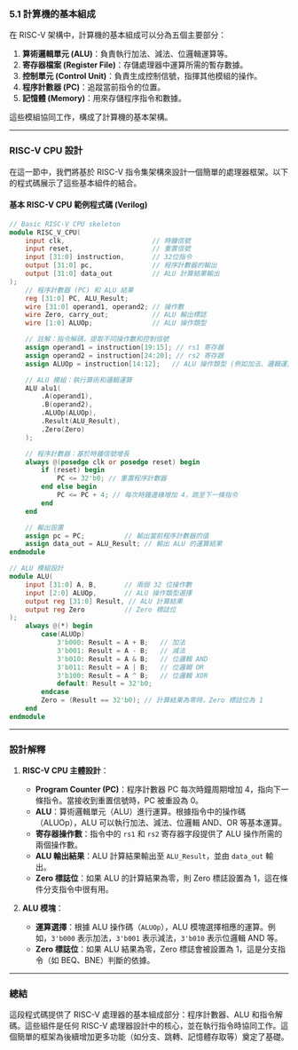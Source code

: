 ### **5.1 計算機的基本組成**

在 RISC-V 架構中，計算機的基本組成可以分為五個主要部分：
1. **算術邏輯單元 (ALU)**：負責執行加法、減法、位邏輯運算等。
2. **寄存器檔案 (Register File)**：存儲處理器中運算所需的暫存數據。
3. **控制單元 (Control Unit)**：負責生成控制信號，指揮其他模組的操作。
4. **程序計數器 (PC)**：追蹤當前指令的位置。
5. **記憶體 (Memory)**：用來存儲程序指令和數據。

這些模組協同工作，構成了計算機的基本架構。

---

### **RISC-V CPU 設計**

在這一節中，我們將基於 RISC-V 指令集架構來設計一個簡單的處理器框架。以下的程式碼展示了這些基本組件的結合。

#### **基本 RISC-V CPU 範例程式碼 (Verilog)**

```verilog
// Basic RISC-V CPU skeleton
module RISC_V_CPU(
    input clk,                      // 時鐘信號
    input reset,                    // 重置信號
    input [31:0] instruction,       // 32位指令
    output [31:0] pc,               // 程序計數器的輸出
    output [31:0] data_out          // ALU 計算結果輸出
);
    // 程序計數器 (PC) 和 ALU 結果
    reg [31:0] PC, ALU_Result;
    wire [31:0] operand1, operand2; // 操作數
    wire Zero, carry_out;           // ALU 輸出標誌
    wire [1:0] ALUOp;               // ALU 操作類型

    // 註解：指令解碼，提取不同操作數和控制信號
    assign operand1 = instruction[19:15]; // rs1 寄存器
    assign operand2 = instruction[24:20]; // rs2 寄存器
    assign ALUOp = instruction[14:12];   // ALU 操作類型 (例如加法、邏輯運算等)

    // ALU 模組：執行算術和邏輯運算
    ALU alu1(
        .A(operand1), 
        .B(operand2), 
        .ALUOp(ALUOp), 
        .Result(ALU_Result), 
        .Zero(Zero)
    );

    // 程序計數器：基於時鐘信號增長
    always @(posedge clk or posedge reset) begin
        if (reset) begin
            PC <= 32'b0; // 重置程序計數器
        end else begin
            PC <= PC + 4; // 每次時鐘邊緣增加 4，跳至下一條指令
        end
    end

    // 輸出設置
    assign pc = PC;          // 輸出當前程序計數器的值
    assign data_out = ALU_Result; // 輸出 ALU 的運算結果
endmodule

// ALU 模組設計
module ALU(
    input [31:0] A, B,       // 兩個 32 位操作數
    input [2:0] ALUOp,       // ALU 操作類型選擇
    output reg [31:0] Result, // ALU 計算結果
    output reg Zero          // Zero 標誌位
);
    always @(*) begin
        case(ALUOp)
            3'b000: Result = A + B;   // 加法
            3'b001: Result = A - B;   // 減法
            3'b010: Result = A & B;   // 位邏輯 AND
            3'b011: Result = A | B;   // 位邏輯 OR
            3'b100: Result = A ^ B;   // 位邏輯 XOR
            default: Result = 32'b0;
        endcase
        Zero = (Result == 32'b0); // 計算結果為零時，Zero 標誌位為 1
    end
endmodule
```

---

### **設計解釋**

1. **RISC-V CPU 主體設計**：
   - **Program Counter (PC)**：程序計數器 PC 每次時鐘周期增加 4，指向下一條指令。當接收到重置信號時，PC 被重設為 0。
   - **ALU**：算術邏輯單元（ALU）進行運算。根據指令中的操作碼（ALUOp），ALU 可以執行加法、減法、位邏輯 AND、OR 等基本運算。
   - **寄存器操作數**：指令中的 `rs1` 和 `rs2` 寄存器字段提供了 ALU 操作所需的兩個操作數。
   - **ALU 輸出結果**：ALU 計算結果輸出至 `ALU_Result`，並由 `data_out` 輸出。
   - **Zero 標誌位**：如果 ALU 的計算結果為零，則 Zero 標誌設置為 1，這在條件分支指令中很有用。

2. **ALU 模塊**：
   - **運算選擇**：根據 ALU 操作碼（`ALUOp`），ALU 模塊選擇相應的運算。例如，`3'b000` 表示加法，`3'b001` 表示減法，`3'b010` 表示位邏輯 AND 等。
   - **Zero 標誌位**：如果 ALU 結果為零，Zero 標誌會被設置為 1，這是分支指令（如 BEQ、BNE）判斷的依據。

---

### **總結**

這段程式碼提供了 RISC-V 處理器的基本組成部分：程序計數器、ALU 和指令解碼。這些組件是任何 RISC-V 處理器設計中的核心，並在執行指令時協同工作。這個簡單的框架為後續增加更多功能（如分支、跳轉、記憶體存取等）奠定了基礎。